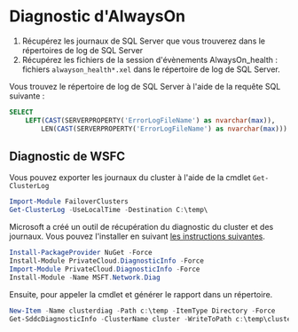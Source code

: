 # Diagnostic d'AlwaysOn

1. Récupérez les journaux de SQL Server que vous trouverez dans le répertoires de log de SQL Server
1. Récupérez les fichiers de la session d'évènements AlwaysOn_health : fichiers `alwayson_health*.xel` dans le répertoire de log de SQL Server.

Vous trouvez le répertoire de log de SQL Server à l'aide de la requête SQL suivante :

```sql
SELECT 
	LEFT(CAST(SERVERPROPERTY('ErrorLogFileName') as nvarchar(max)), 
		LEN(CAST(SERVERPROPERTY('ErrorLogFileName') as nvarchar(max))) - LEN('ERRORLOG'));
``` 

## Diagnostic de WSFC

Vous pouvez exporter les journaux du cluster à l'aide de la cmdlet `Get-ClusterLog`

```powershell
Import-Module FailoverClusters
Get-ClusterLog -UseLocalTime -Destination C:\temp\
```

Microsoft a créé un outil de récupération du diagnostic du cluster et des journaux. Vous pouvez l'installer en suivant [les instructions suivantes](https://docs.microsoft.com/fr-fr/azure-stack/hci/manage/collect-diagnostic-data#installing-get-sddcdiagnosticinfo-with-powershell).

```powershell
Install-PackageProvider NuGet -Force
Install-Module PrivateCloud.DiagnosticInfo -Force
Import-Module PrivateCloud.DiagnosticInfo -Force
Install-Module -Name MSFT.Network.Diag
```
Ensuite, pour appeler la cmdlet et générer le rapport dans un répertoire.

```powershell
New-Item -Name clusterdiag -Path c:\temp -ItemType Directory -Force
Get-SddcDiagnosticInfo -ClusterName cluster -WriteToPath c:\temp\clusterdiag
```
